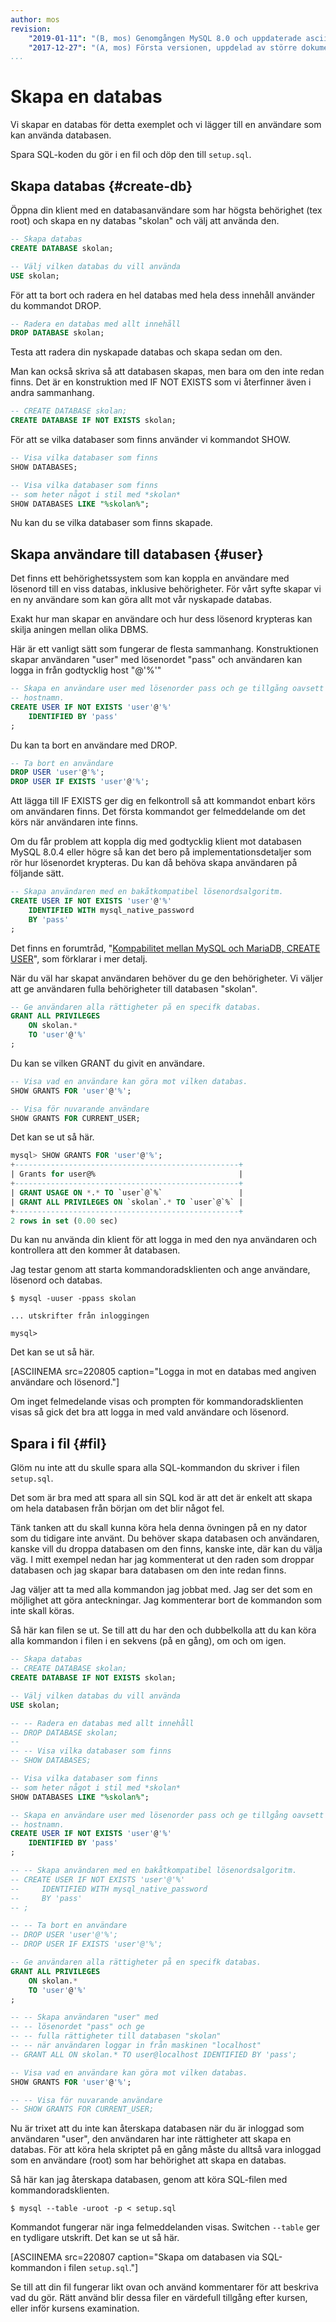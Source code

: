 ```yaml
---
author: mos
revision:
    "2019-01-11": "(B, mos) Genomgången MySQL 8.0 och uppdaterade asciinemas."
    "2017-12-27": "(A, mos) Första versionen, uppdelad av större dokument."
...
```

Skapa en databas
==================================

Vi skapar en databas för detta exemplet och vi lägger till en användare som kan använda databasen.

Spara SQL-koden du gör i en fil och döp den till `setup.sql`.



Skapa databas {#create-db}
----------------------------------

Öppna din klient med en databasanvändare som har högsta behörighet (tex root) och skapa en ny databas "skolan" och välj att använda den.

```sql
-- Skapa databas
CREATE DATABASE skolan;

-- Välj vilken databas du vill använda
USE skolan;
```

För att ta bort och radera en hel databas med hela dess innehåll använder du kommandot DROP.

```sql
-- Radera en databas med allt innehåll
DROP DATABASE skolan;
```

Testa att radera din nyskapade databas och skapa sedan om den.

Man kan också skriva så att databasen skapas, men bara om den inte redan finns. Det är en konstruktion med IF NOT EXISTS som vi återfinner även i andra sammanhang.

```sql
-- CREATE DATABASE skolan;
CREATE DATABASE IF NOT EXISTS skolan;
```

För att se vilka databaser som finns använder vi kommandot SHOW.

```sql
-- Visa vilka databaser som finns
SHOW DATABASES;

-- Visa vilka databaser som finns
-- som heter något i stil med *skolan*
SHOW DATABASES LIKE "%skolan%";
```

Nu kan du se vilka databaser som finns skapade.



Skapa användare till databasen {#user}
----------------------------------

Det finns ett behörighetssystem som kan koppla en användare med lösenord till en viss databas, inklusive behörigheter. För vårt syfte skapar vi en ny användare som kan göra allt mot vår nyskapade databas.

Exakt hur man skapar en användare och hur dess lösenord krypteras kan skilja aningen mellan olika DBMS.

Här är ett vanligt sätt som fungerar de flesta sammanhang. Konstruktionen skapar användaren "user" med lösenordet "pass" och användaren kan logga in från godtycklig host "@'%'"

```sql
-- Skapa en användare user med lösenorder pass och ge tillgång oavsett
-- hostnamn. 
CREATE USER IF NOT EXISTS 'user'@'%'
    IDENTIFIED BY 'pass'
;
```

Du kan ta bort en användare med DROP.

```sql
-- Ta bort en användare
DROP USER 'user'@'%';
DROP USER IF EXISTS 'user'@'%';
```

Att lägga till IF EXISTS ger dig en felkontroll så att kommandot enbart körs om användaren finns. Det första kommandot ger felmeddelande om det körs när användaren inte finns.

Om du får problem att koppla dig med godtycklig klient mot databasen MySQL 8.0.4 eller högre så kan det bero på implementationsdetaljer som rör hur lösenordet krypteras. Du kan då behöva skapa användaren på följande sätt.

```sql
-- Skapa användaren med en bakåtkompatibel lösenordsalgoritm.
CREATE USER IF NOT EXISTS 'user'@'%'
    IDENTIFIED WITH mysql_native_password
    BY 'pass'
;
```

Det finns en forumtråd, "[Kompabilitet mellan MySQL och MariaDB, CREATE USER](t/8177)", som förklarar i mer detalj.

När du väl har skapat användaren behöver du ge den behörigheter. Vi väljer att ge användaren fulla behörigheter till databasen "skolan".

```sql
-- Ge användaren alla rättigheter på en specifk databas.
GRANT ALL PRIVILEGES
    ON skolan.*
    TO 'user'@'%'
;
```

Du kan se vilken GRANT du givit en användare.

```sql
-- Visa vad en användare kan göra mot vilken databas.
SHOW GRANTS FOR 'user'@'%';

-- Visa för nuvarande användare
SHOW GRANTS FOR CURRENT_USER;
```

Det kan se ut så här.

```sql
mysql> SHOW GRANTS FOR 'user'@'%';
+--------------------------------------------------+
| Grants for user@%                                |
+--------------------------------------------------+
| GRANT USAGE ON *.* TO `user`@`%`                 |
| GRANT ALL PRIVILEGES ON `skolan`.* TO `user`@`%` |
+--------------------------------------------------+
2 rows in set (0.00 sec)
```

Du kan nu använda din klient för att logga in med den nya användaren och kontrollera att den kommer åt databasen.

Jag testar genom att starta kommandoradsklienten och ange användare, lösenord och databas.

```text
$ mysql -uuser -ppass skolan

... utskrifter från inloggingen

mysql>
```

Det kan se ut så här.

[ASCIINEMA src=220805 caption="Logga in mot en databas med angiven användare och lösenord."]

Om inget felmedelande visas och prompten för kommandoradsklienten visas så gick det bra att logga in med vald användare och lösenord.



Spara i fil {#fil}
----------------------------------

Glöm nu inte att du skulle spara alla SQL-kommandon du skriver i filen `setup.sql`.

Det som är bra med att spara all sin SQL kod är att det är enkelt att skapa om hela databasen från början om det blir något fel.

Tänk tanken att du skall kunna köra hela denna övningen på en ny dator som du tidigare inte använt. Du behöver skapa databasen och användaren, kanske vill du droppa databasen om den finns, kanske inte, där kan du välja väg. I mitt exempel nedan har jag kommenterat ut den raden som droppar databasen och jag skapar bara databasen om den inte redan finns.

Jag väljer att ta med alla kommandon jag jobbat med. Jag ser det som en möjlighet att göra anteckningar. Jag kommenterar bort de kommandon som inte skall köras.

Så här kan filen se ut. Se till att du har den och dubbelkolla att du kan köra alla kommandon i filen i en sekvens (på en gång), om och om igen.

```sql
-- Skapa databas
-- CREATE DATABASE skolan;
CREATE DATABASE IF NOT EXISTS skolan;

-- Välj vilken databas du vill använda
USE skolan;

-- -- Radera en databas med allt innehåll
-- DROP DATABASE skolan;
-- 
-- -- Visa vilka databaser som finns
-- SHOW DATABASES;

-- Visa vilka databaser som finns
-- som heter något i stil med *skolan*
SHOW DATABASES LIKE "%skolan%";

-- Skapa en användare user med lösenorder pass och ge tillgång oavsett
-- hostnamn. 
CREATE USER IF NOT EXISTS 'user'@'%'
    IDENTIFIED BY 'pass'
;

-- -- Skapa användaren med en bakåtkompatibel lösenordsalgoritm.
-- CREATE USER IF NOT EXISTS 'user'@'%'
--     IDENTIFIED WITH mysql_native_password
--     BY 'pass'
-- ;

-- -- Ta bort en användare
-- DROP USER 'user'@'%';
-- DROP USER IF EXISTS 'user'@'%';

-- Ge användaren alla rättigheter på en specifk databas.
GRANT ALL PRIVILEGES
    ON skolan.*
    TO 'user'@'%'
;

-- -- Skapa användaren "user" med
-- -- lösenordet "pass" och ge
-- -- fulla rättigheter till databasen "skolan"
-- -- när användaren loggar in från maskinen "localhost"
-- GRANT ALL ON skolan.* TO user@localhost IDENTIFIED BY 'pass';

-- Visa vad en användare kan göra mot vilken databas.
SHOW GRANTS FOR 'user'@'%';

-- -- Visa för nuvarande användare
-- SHOW GRANTS FOR CURRENT_USER;
```

Nu är trixet att du inte kan återskapa databasen när du är inloggad som användaren "user", den användaren har inte rättigheter att skapa en databas. För att köra hela skriptet på en gång måste du alltså vara inloggad som en användare (root) som har behörighet att skapa en databas.

Så här kan jag återskapa databasen, genom att köra SQL-filen med kommandoradsklienten.

```text
$ mysql --table -uroot -p < setup.sql
```

Kommandot fungerar när inga felmeddelanden visas. Switchen `--table` ger en tydligare utskrift. Det kan se ut så här.

[ASCIINEMA src=220807 caption="Skapa om databasen via SQL-kommandon i filen `setup.sql`."]

Se till att din fil fungerar likt ovan och använd kommentarer för att beskriva vad du gör. Rätt använd blir dessa filer en värdefull tillgång efter kursen, eller inför kursens examination.
